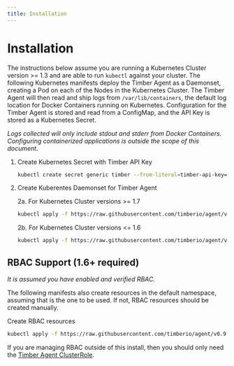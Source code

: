```yaml
---
title: Installation
---
```


# Installation

The instructions below assume you are running a Kubernetes Cluster version >= 1.3 and are able to run `kubectl` against
your cluster. The following Kubernetes manifests deploy the Timber Agent as a Daemonset, creating a Pod on each of the
Nodes in the Kubernetes Cluster. The Timber Agent will then read and ship logs from `/var/lib/containers`, the default
log location for Docker Containers running on Kubernetes. Configuration for the Timber Agent is stored and read from a
ConfigMap, and the API Key is stored as a Kubernetes Secret.

_Logs collected will only include stdout and stderr from Docker Containers. Configuring containerized applications
is outside the scope of this document._

1. Create Kubernetes Secret with Timber API Key

    ```bash
    kubectl create secret generic timber --from-literal=timber-api-key={{timber_api_key}}
    ```

1. Create Kuberentes Daemonset for Timber Agent

    2a. For Kubernetes Cluster versions >= 1.7

    ```bash
    kubectl apply -f https://raw.githubusercontent.com/timberio/agent/v0.9.1/support/scripts/kubernetes/timber-agent-daemonset.yaml
    ```

    2b. For Kubernetes Cluster versions <= 1.6

    ```bash
    kubectl apply -f https://raw.githubusercontent.com/timberio/agent/v0.9.1/support/scripts/kubernetes/timber-agent-daemonset-legacy.yaml
    ```

## RBAC Support (1.6+ required)

_It is assumed you have enabled and verified RBAC._

The following manifests also create resources in the default namespace, assuming that is the one to be used. If not,
RBAC resources should be created manually.

Create RBAC resources

```bash
kubectl apply -f https://raw.githubusercontent.com/timberio/agent/v0.9.1/support/scripts/kubernetes/timber-agent-daemonset-with-rbac.yaml
```

If you are managing RBAC outside of this install, then you should only need the [Timber Agent ClusterRole].

[Timber Agent ClusterRole]: https://raw.githubusercontent.com/timberio/agent/v0.9.1/support/scripts/kubernetes/timber-agent-clusterrole.yaml
